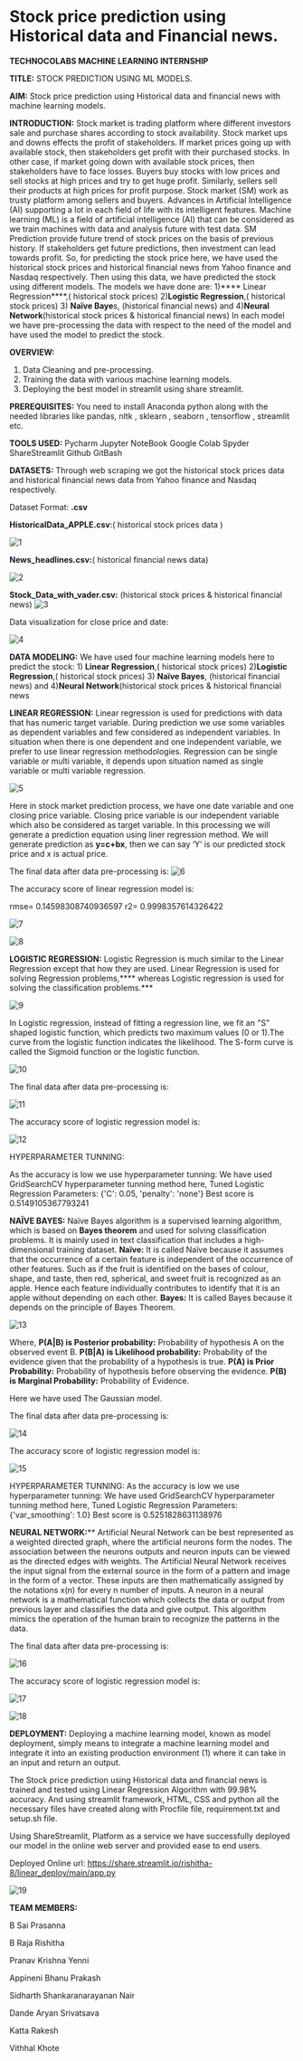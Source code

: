 # Stock price prediction using Historical data and Financial news.
**TECHNOCOLABS MACHINE LEARNING INTERNSHIP**


**TITLE:**
STOCK PREDICTION USING ML MODELS.


**AIM:**
Stock price prediction using Historical data and financial news with machine learning models.


**INTRODUCTION:**
Stock market is trading platform where different investors sale and purchase shares according to stock availability. Stock market ups and downs effects the profit of stakeholders. If market prices going up with available stock, then stakeholders get profit with their purchased stocks. In other case, if market going down with available stock prices, then stakeholders have to face losses. Buyers buy stocks with low prices and sell stocks at high prices and try to get huge profit. Similarly, sellers sell their products at high prices for profit purpose. Stock market (SM) work as trusty platform among sellers and buyers. Advances in Artificial Intelligence (AI) supporting a lot in each field of life with its intelligent features.  Machine learning (ML) is a field of artificial intelligence (AI) that can be considered as we train machines with data and analysis future with test data. SM Prediction provide future trend of stock prices on the basis of previous history. If stakeholders get future predictions, then investment can lead  towards profit. So, for predicting the stock price here, we have used the historical stock prices and historical financial news from Yahoo finance and Nasdaq respectively. Then using this data, we have predicted the stock using different models. The models we have done are:
        1)**** Linear Regression****,( historical stock prices)
       2)**Logistic Regression**,( historical stock prices)
       3) **Naïve Baye**s, (historical financial news)   and
       4)**Neural Network**(historical stock prices & historical financial news)
In each model we have pre-processing the data with respect to the need of the model and have used the model to predict the stock.


**OVERVIEW:**
1)	Data Cleaning and pre-processing.
2)	Training the data with various machine learning models.
3)	 Deploying the best model in streamlit using share streamlit.


**PREREQUISITES:**
You need to install Anaconda python along with the needed libraries like pandas, nltk , sklearn , seaborn , tensorflow , streamlit etc.

**TOOLS USED:**
Pycharm
Jupyter NoteBook
Google Colab
Spyder
ShareStreamlit
Github
GitBash

**DATASETS:**
Through web scraping we got the historical stock prices data  and historical financial news data from Yahoo finance and Nasdaq respectively.

Dataset Format: **.csv**

**HistoricalData_APPLE.csv**:( historical stock prices data  )

 ![1](https://user-images.githubusercontent.com/79561409/125926016-fc601725-28d2-47d9-881b-483c011ba0ed.png)
 
**News_headlines.csv:**( historical financial news data)

 ![2](https://user-images.githubusercontent.com/79561409/125926026-96070c5d-2415-483b-928d-5cf5736dfe91.png)

**Stock_Data_with_vader.csv:** (historical stock prices & historical financial news)
![3](https://user-images.githubusercontent.com/79561409/125926034-3a4a094e-04a9-4e11-ab4d-ac588b3507d7.png)

Data visualization for close price and date: 
 
 ![4](https://user-images.githubusercontent.com/79561409/125926054-b00d6626-9c48-4001-a0c1-7a7dba2baa82.png)
 
**DATA MODELING:**
We have used four machine learning models here to predict the stock:
                  1) **Linear Regression**,( historical stock prices)
                  2)**Logistic Regression**,( historical stock prices)
                  3) **Naïve Bayes**, (historical financial news)   and
                  4)**Neural Network**(historical stock prices & historical financial news
                  
  
  
**LINEAR REGRESSION:**
Linear regression is used for predictions with data that has numeric target variable. During prediction we use some variables as dependent variables and few considered as independent variables. In situation when there is one dependent and one independent variable, we prefer to use linear regression methodologies. Regression can be single variable or multi variable, it depends upon situation named as single variable or multi variable regression.

 ![5](https://user-images.githubusercontent.com/79561409/125926062-bab7ad3f-98b3-401f-9a71-32bd35ac575a.png)
 
Here in stock market prediction process, we have one date variable and one closing price variable. Closing price variable is our independent variable which also be considered as target variable. In this processing we will generate a prediction equation using liner regression method. We will generate prediction as **y=c+bx**, then we can say ‘Y’ is our predicted stock price and x is actual price.

The final data after data pre-processing is:
 ![6](https://user-images.githubusercontent.com/79561409/125926093-81b8eec8-3506-42f9-93a8-3db506a55945.png)

The accuracy score of linear regression model is:

rmse= 0.14598308740936597
r2= 0.9998357614326422

 ![7](https://user-images.githubusercontent.com/79561409/125926112-89e833ba-22e4-41b4-830a-533ff95533f5.png)
 
![8](https://user-images.githubusercontent.com/79561409/125926124-ac58b767-6cdc-4983-9e82-478c3855fe4f.png)



**LOGISTIC REGRESSION:**
Logistic Regression is much similar to the Linear Regression except that how they are used. Linear Regression is used for solving Regression problems,**** whereas Logistic regression is used for solving the classification problems.***

 ![9](https://user-images.githubusercontent.com/79561409/125926140-45568b34-7fcd-4c4a-bbdb-8dfe49d06fa7.png)
 
 In Logistic regression, instead of fitting a regression line, we fit an "S" shaped logistic function, which predicts two maximum values (0 or 1).The curve from the logistic function indicates the likelihood. The S-form curve is called the Sigmoid function or the logistic function.
 
 ![10](https://user-images.githubusercontent.com/79561409/125926154-15c62512-1de3-45b7-a0a7-3b5e6a610939.png)
 
The final data after data pre-processing is:

![11](https://user-images.githubusercontent.com/79561409/125926160-3640c714-0d94-4062-a88c-cc7bc2ff5a40.png)

The accuracy score of logistic regression model is:

 ![12](https://user-images.githubusercontent.com/79561409/125926167-fc0bc068-dacf-4218-9143-a1e362007080.png)
 
HYPERPARAMETER TUNNING:

As the accuracy is low we use hyperparameter tunning:
We have used GridSearchCV hyperparameter tunning method here,
Tuned Logistic Regression Parameters: {'C': 0.05, 'penalty': 'none'}
Best score is 0.5149105367793241



**NAÏVE BAYES:**
Naïve Bayes algorithm is a supervised learning algorithm, which is based on **Bayes theorem** and used for solving classification problems. It is mainly used in text classification that includes a high-dimensional training dataset.
**Naïve:** It is called Naïve because it assumes that the occurrence of a certain feature is independent of the occurrence of other features. Such as if the fruit is identified on the bases of colour, shape, and taste, then red, spherical, and sweet fruit is recognized as an apple. Hence each feature individually contributes to identify that it is an apple without depending on each other. 
**Bayes:** It is called Bayes because it depends on the principle of Bayes Theorem. 

 ![13](https://user-images.githubusercontent.com/79561409/125926176-8edabbdb-b890-4980-8371-5de286a2bbec.png)
 
Where,
**P(A|B) is Posterior probability:** Probability of hypothesis A on the observed event B.
**P(B|A) is Likelihood probability:** Probability of the evidence given that the probability of a hypothesis is true.
**P(A) is Prior Probability:** Probability of hypothesis before observing the evidence.
**P(B) is Marginal Probability:** Probability of Evidence.

Here we have used The Gaussian model.

The final data after data pre-processing is:

 ![14](https://user-images.githubusercontent.com/79561409/125926188-38c64952-c81c-4a38-a659-906bf4a15995.png)
 
The accuracy score of logistic regression model is:

 ![15](https://user-images.githubusercontent.com/79561409/125926199-85571f2c-07db-48bc-9de1-87419c38bf7d.png)
 
HYPERPARAMETER TUNNING:
As the accuracy is low we use hyperparameter tunning:
We have used GridSearchCV hyperparameter tunning method here,
Tuned Logistic Regression Parameters: {'var_smoothing': 1.0}
Best score is 0.5251828631138976



**NEURAL NETWORK:****
Artificial Neural Network can be best represented as a weighted directed graph, where the artificial neurons form the nodes. The association between the neurons outputs and neuron inputs can be viewed as the directed edges with weights. The Artificial Neural Network receives the input signal from the external source in the form of a pattern and image in the form of a vector. These inputs are then mathematically assigned by the notations x(n) for every n number of inputs. A neuron in a neural network is a mathematical function which collects the data or output from previous layer and classifies the data and give output. This algorithm mimics the operation of the human brain to recognize the patterns in the data.

The final data after data pre-processing is:

 ![16](https://user-images.githubusercontent.com/79561409/125926202-0cf32d6b-9a56-445e-a18e-24ee8ddce4e1.png)
 
The accuracy score of logistic regression model is:

 ![17](https://user-images.githubusercontent.com/79561409/125926209-50bac20e-62f0-4f21-b003-6d85178d3eeb.png)
 
 ![18](https://user-images.githubusercontent.com/79561409/125926215-f4ea0515-a3da-4e24-913e-901e9c22d81e.png)
 
 
 
 
 
**DEPLOYMENT:**
Deploying a machine learning model, known as model deployment, simply means to integrate a machine learning model and integrate it into an existing production environment (1) where it can take in an input and return an output.

The Stock price prediction using Historical data and financial news is trained and tested using Linear Regression Algorithm with 99.98% accuracy. And using streamlit framework, HTML, CSS and python all the necessary files have created along with Procfile file, requirement.txt and setup.sh file.

Using ShareStreamlit, Platform as a service we have successfully deployed our model in the online web server and provided ease to end users.

Deployed Online url:  https://share.streamlit.io/rishitha-8/linear_deploy/main/app.py

 ![19](https://user-images.githubusercontent.com/79561409/125926230-357d71e3-23fa-4a4d-93bf-34065932e86a.png)

**TEAM MEMBERS:**

B Sai Prasanna

B Raja Rishitha

Pranav Krishna Yenni

Appineni Bhanu Prakash

Sidharth Shankaranarayanan Nair


Dande Aryan Srivatsava

Katta Rakesh

Vithhal Khote

